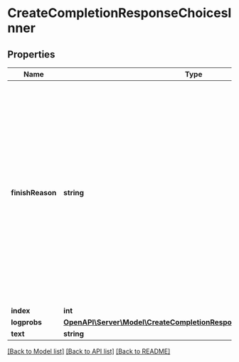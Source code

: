 # CreateCompletionResponseChoicesInner

## Properties
Name | Type | Description | Notes
------------ | ------------- | ------------- | -------------
**finishReason** | **string** | The reason the model stopped generating tokens. This will be &#x60;stop&#x60; if the model hit a natural stop point or a provided stop sequence, &#x60;length&#x60; if the maximum number of tokens specified in the request was reached, or &#x60;content_filter&#x60; if content was omitted due to a flag from our content filters. | 
**index** | **int** |  | 
**logprobs** | [**OpenAPI\Server\Model\CreateCompletionResponseChoicesInnerLogprobs**](CreateCompletionResponseChoicesInnerLogprobs.md) |  | 
**text** | **string** |  | 

[[Back to Model list]](../README.md#documentation-for-models) [[Back to API list]](../README.md#documentation-for-api-endpoints) [[Back to README]](../README.md)


